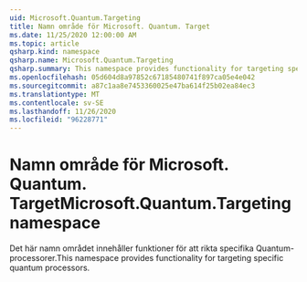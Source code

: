 ```yaml
---
uid: Microsoft.Quantum.Targeting
title: Namn område för Microsoft. Quantum. Target
ms.date: 11/25/2020 12:00:00 AM
ms.topic: article
qsharp.kind: namespace
qsharp.name: Microsoft.Quantum.Targeting
qsharp.summary: This namespace provides functionality for targeting specific quantum processors.
ms.openlocfilehash: 05d604d8a97852c67185480741f897ca05e4e042
ms.sourcegitcommit: a87c1aa8e7453360025e47ba614f25b02ea84ec3
ms.translationtype: MT
ms.contentlocale: sv-SE
ms.lasthandoff: 11/26/2020
ms.locfileid: "96228771"
---
```

# <a name="microsoftquantumtargeting-namespace"></a><span data-ttu-id="c1f69-102">Namn område för Microsoft. Quantum. Target</span><span class="sxs-lookup"><span data-stu-id="c1f69-102">Microsoft.Quantum.Targeting namespace</span></span>

<span data-ttu-id="c1f69-103">Det här namn området innehåller funktioner för att rikta specifika Quantum-processorer.</span><span class="sxs-lookup"><span data-stu-id="c1f69-103">This namespace provides functionality for targeting specific quantum processors.</span></span>

